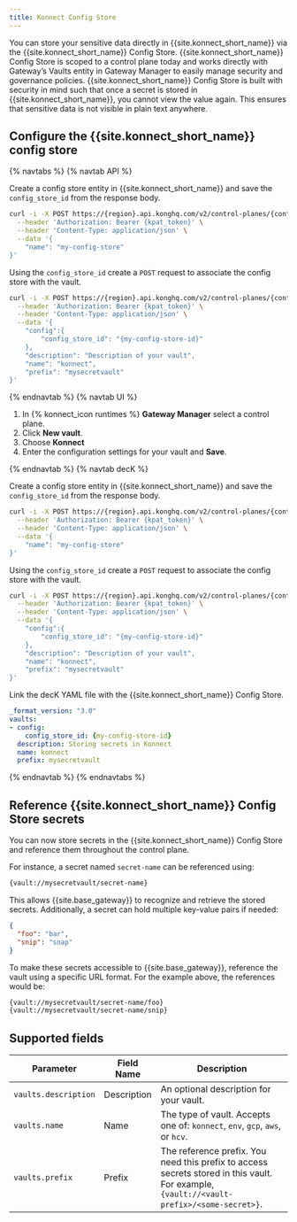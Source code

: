 ```yaml
---
title: Konnect Config Store
---
```



You can store your sensitive data directly in {{site.konnect_short_name}} via the {{site.konnect_short_name}} Config Store. {{site.konnect_short_name}} Config Store is scoped to a control plane today and works directly with Gateway’s Vaults entity in Gateway Manager to easily manage security and governance policies. {{site.konnect_short_name}} Config Store is built with security in mind such that once a secret is stored in {{site.konnect_short_name}}, you cannot view the value again. This ensures that sensitive data is not visible in plain text anywhere. 


## Configure the {{site.konnect_short_name}} config store

{% navtabs %}
{% navtab API %}

Create a config store entity in {{site.konnect_short_name}} and save the `config_store_id` from the response body.

```sh 
curl -i -X POST https://{region}.api.konghq.com/v2/control-planes/{control-plane-id}/config-stores \
  --header 'Authorization: Bearer {kpat_token}' \
  --header 'Content-Type: application/json' \
  --data '{
	"name": "my-config-store"
}'
```

Using the `config_store_id` create a `POST` request to associate the config store with the vault.
    
```sh
curl -i -X POST https://{region}.api.konghq.com/v2/control-planes/{control-plane-id}/core-entities/vaults/  \
  --header 'Authorization: Bearer {kpat_token}' \
  --header 'Content-Type: application/json' \
  --data '{
	"config":{
		"config_store_id": "{my-config-store-id}"
	},
	"description": "Description of your vault",
	"name": "konnect",
	"prefix": "mysecretvault"
}'
```

{% endnavtab %}
{% navtab UI %}
1. In {% konnect_icon runtimes %} **Gateway Manager** select a control plane.
1. Click **New vault**.
1. Choose **Konnect**
1. Enter the configuration settings for your vault and **Save**.

{% endnavtab %}
{% navtab decK %}

Create a config store entity in {{site.konnect_short_name}} and save the `config_store_id` from the response body.

```sh 
curl -i -X POST https://{region}.api.konghq.com/v2/control-planes/{control-plane-id}/config-stores \
  --header 'Authorization: Bearer {kpat_token}' \
  --header 'Content-Type: application/json' \
  --data '{
	"name": "my-config-store"
}'
```

Using the `config_store_id` create a `POST` request to associate the config store with the vault.
    
```sh
curl -i -X POST https://{region}.api.konghq.com/v2/control-planes/{control-plane-id}/core-entities/vaults/  \
  --header 'Authorization: Bearer {kpat_token}' \
  --header 'Content-Type: application/json' \
  --data '{
	"config":{
		"config_store_id": "{my-config-store-id}"
	},
	"description": "Description of your vault",
	"name": "konnect",
	"prefix": "mysecretvault"
}'
```

Link the decK YAML file with the {{site.konnect_short_name}} Config Store.

```yaml
_format_version: "3.0"
vaults:
- config:
    config_store_id: {my-config-store-id}
  description: Storing secrets in Konnect
  name: konnect
  prefix: mysecretvault
```
{% endnavtab %}
{% endnavtabs %}

## Reference {{site.konnect_short_name}} Config Store secrets

You can now store secrets in the {{site.konnect_short_name}} Config Store and reference them throughout the control plane. 

For instance, a secret named `secret-name` can be referenced using:

```sh
{vault://mysecretvault/secret-name}
```

This allows {{site.base_gateway}} to recognize and retrieve the stored secrets. Additionally, a secret can hold multiple key-value pairs if needed:

```json
{
  "foo": "bar",
  "snip": "snap"
}
```

To make these secrets accessible to {{site.base_gateway}}, reference the vault using a specific URL format. For the example above, the references would be:

```sh
{vault://mysecretvault/secret-name/foo}
{vault://mysecretvault/secret-name/snip}
```


## Supported fields

| Parameter           | Field Name        | Description                                                                                             |
|---------------------|-------------------|---------------------------------------------------------------------------------------------------------|
| `vaults.description`   | Description       | An optional description for your vault.                                                                 |
| `vaults.name`         | Name              | The type of vault. Accepts one of: `konnect`, `env`, `gcp`, `aws`, or `hcv`. |
| `vaults.prefix`       | Prefix            | The reference prefix. You need this prefix to access secrets stored in this vault. For example, `{vault://<vault-prefix>/<some-secret>}`. |
